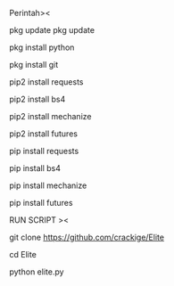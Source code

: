 Perintah><

pkg update pkg update

pkg install python

pkg install git

pip2 install requests

pip2 install bs4

pip2 install mechanize

pip2 install futures

pip install requests

pip install bs4

pip install mechanize

pip install futures

RUN SCRIPT ><

git clone https://github.com/crackige/Elite

cd Elite

python elite.py
